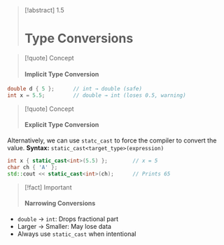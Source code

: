 > [!abstract] 1.5
> # Type Conversions


> [!quote] Concept
> 
> #### Implicit Type Conversion


```cpp
double d { 5 };      // int → double (safe)
int x = 5.5;         // double → int (loses 0.5, warning)
```

> [!quote] Concept
> 
> #### Explicit Type Conversion

Alternatively, we can use `statc_cast` to force the compiler to convert the value.
**Syntax:** `static_cast<target_type>(expression)`

```cpp
int x { static_cast<int>(5.5) };        // x = 5
char ch { 'A' };
std::cout << static_cast<int>(ch);      // Prints 65
```

> [!fact] Important
> 
> #### Narrowing Conversions

- `double` → `int`: Drops fractional part
- Larger → Smaller: May lose data
- Always use `static_cast` when intentional